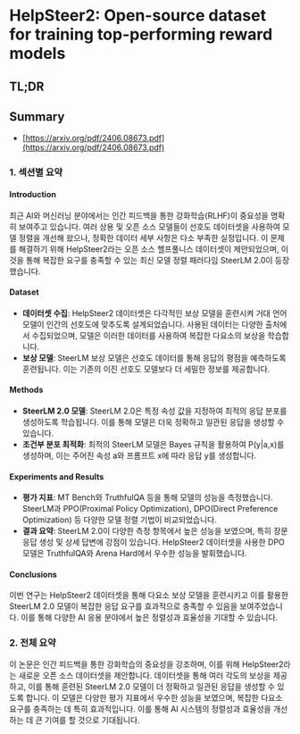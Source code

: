 # HelpSteer2: Open-source dataset for training top-performing reward models
## TL;DR
## Summary
- [https://arxiv.org/pdf/2406.08673.pdf](https://arxiv.org/pdf/2406.08673.pdf)

### 1. 섹션별 요약
#### Introduction
최근 AI와 머신러닝 분야에서는 인간 피드백을 통한 강화학습(RLHF)이 중요성을 명확히 보여주고 있습니다. 여러 상용 및 오픈 소스 모델들이 선호도 데이터셋을 사용하여 모델 정렬을 개선해 왔으나, 정확한 데이터 세부 사항은 다소 부족한 실정입니다. 이 문제를 해결하기 위해 HelpSteer2라는 오픈 소스 헬프풀니스 데이터셋이 제안되었으며, 이것을 통해 복잡한 요구를 충족할 수 있는 최신 모델 정렬 패러다임 SteerLM 2.0이 등장했습니다.

#### Dataset
- **데이터셋 수집**: HelpSteer2 데이터셋은 다각적인 보상 모델을 훈련시켜 거대 언어 모델이 인간의 선호도에 맞추도록 설계되었습니다. 사용된 데이터는 다양한 출처에서 수집되었으며, 모델은 이러한 데이터를 사용하여 복잡한 다요소의 보상을 학습합니다.
- **보상 모델**: SteerLM 보상 모델은 선호도 데이터를 통해 응답의 평점을 예측하도록 훈련됩니다. 이는 기존의 이진 선호도 모델보다 더 세밀한 정보를 제공합니다.

#### Methods
- **SteerLM 2.0 모델**: SteerLM 2.0은 특정 속성 값을 지정하여 최적의 응답 분포를 생성하도록 학습됩니다. 이를 통해 모델은 더욱 정확하고 일관된 응답을 생성할 수 있습니다.
- **조건부 분포 최적화**: 최적의 SteerLM 모델은 Bayes 규칙을 활용하여 P(y|a,x)를 생성하며, 이는 주어진 속성 a와 프롬프트 x에 따라 응답 y를 생성합니다.

#### Experiments and Results
- **평가 지표**: MT Bench와 TruthfulQA 등을 통해 모델의 성능을 측정했습니다. SteerLM과 PPO(Proximal Policy Optimization), DPO(Direct Preference Optimization) 등 다양한 모델 정렬 기법이 비교되었습니다.
- **결과 요약**: SteerLM 2.0이 다양한 측정 항목에서 높은 성능을 보였으며, 특히 장문 응답 생성 및 상세 답변에 강점이 있습니다. HelpSteer2 데이터셋을 사용한 DPO 모델은 TruthfulQA와 Arena Hard에서 우수한 성능을 발휘했습니다.

#### Conclusions
이번 연구는 HelpSteer2 데이터셋을 통해 다요소 보상 모델을 훈련시키고 이를 활용한 SteerLM 2.0 모델이 복잡한 응답 요구를 효과적으로 충족할 수 있음을 보여주었습니다. 이를 통해 다양한 AI 응용 분야에서 높은 정렬성과 효율성을 기대할 수 있습니다.

### 2. 전체 요약
이 논문은 인간 피드백을 통한 강화학습의 중요성을 강조하며, 이를 위해 HelpSteer2라는 새로운 오픈 소스 데이터셋을 제안합니다. 데이터셋을 통해 여러 각도의 보상을 제공하고, 이를 통해 훈련된 SteerLM 2.0 모델이 더 정확하고 일관된 응답을 생성할 수 있도록 합니다. 이 모델은 다양한 평가 지표에서 우수한 성능을 보였으며, 복잡한 다요소 요구를 충족하는 데 특히 효과적입니다. 이를 통해 AI 시스템의 정렬성과 효율성을 개선하는 데 큰 기여를 할 것으로 기대됩니다.